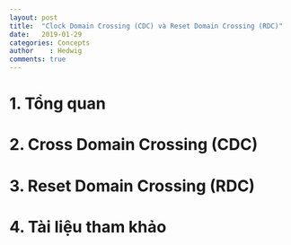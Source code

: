 ```yaml
---
layout: post
title:  "Clock Domain Crossing (CDC) và Reset Domain Crossing (RDC)"
date:   2019-01-29
categories: Concepts
author    : Hedwig
comments: true
---
```


# 1. Tổng quan

# 2. Cross Domain Crossing (CDC)

# 3. Reset Domain Crossing (RDC)

# 4. Tài liệu tham khảo
